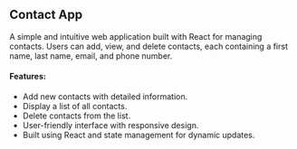 ## Contact App

 A simple and intuitive web application built with React for managing contacts. Users can add, view, and delete contacts, each containing a first name, last name, email, and phone number.

 #### Features:
<ul>
 <li>Add new contacts with detailed information.</li>
 <li>Display a list of all contacts.</li>
 <li>Delete contacts from the list.</li>
 <li>User-friendly interface with responsive design.</li>
 <li>Built using React and state management for dynamic updates.</li>
</ul>

##

 
